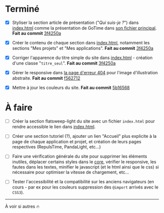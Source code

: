 # Terminé
- [x] Styliser la section article de présentation ("*Qui suis-je ?*") dans [index.html](index.html) comme la présentation de GoTime dans [son fichier principal](gotime/index.html). **Fait au commit** [3f4250a](https://github.com/pandaroux007/pandaroux007.github.io/commit/3f4250a3cf37209a44f361f5375fa2c7557f2cab)

- [x] Créer le contenu de chaque section dans [index.html](index.html), notamment les sections "Mes projets" et "Mes applications". **Fait au commit** [3f4250a](https://github.com/pandaroux007/pandaroux007.github.io/commit/3f4250a3cf37209a44f361f5375fa2c7557f2cab)

- [x] Corriger l'apparence du titre simple du site dans [index.html](index.html) - création d'une classe "`titre_seul`". **Fait au commit** [3f4250a](https://github.com/pandaroux007/pandaroux007.github.io/commit/3f4250a3cf37209a44f361f5375fa2c7557f2cab)

- [x] Gérer le responsive dans [la page d'erreur 404](404.html) pour l'image d'illustration abstraite. **Fait au commit** [f562712](https://github.com/pandaroux007/pandaroux007.github.io/commit/f5627124195e9652e18a77cb01889b3aafd27f69)

- [x] Mettre à jour les couleurs du site. **Fait au commit** [5b16568](https://github.com/pandaroux007/pandaroux007.github.io/commit/5b16568a75a4f8cdecb38c3ebf3ec1dd1118fc88)

# À faire
- [ ] Créer la section flatsweep-light du site avec un fichier `index.html` pour rendre accessible le lien dans [index.html](index.html).

- [ ] Créer une section tutoriel (?), ajouter un lien "Accueil" plus explicite à la page de chaque application et projet, et création de leurs pages respectives (RepulsTime, PandaLight, etc...)

- [ ] Faire une vérification générale du site pour supprimer les éléments inutiles, déplacer certains styles dans le [core](core/), vérifier le responsive, les fautes dans les textes, minifier le javascript (et le html ainsi que le css) si nécessaire pour optimiser la vitesse de chargement, etc...

- [ ] Tester l'accessibilité et la compatibilité sur les anciens navigateurs (en cours - par ex pour les couleurs suppression des `@import` arrivés avec le `CSS3`).

___
À voir si autres 🔥